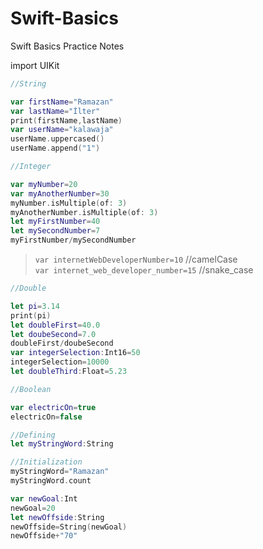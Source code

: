 # Swift-Basics
Swift Basics Practice Notes

import UIKit

```swift
//String

var firstName="Ramazan"
var lastName="İlter"
print(firstName,lastName)
var userName="kalawaja"
userName.uppercased()
userName.append("1")
```

```swift
//Integer

var myNumber=20
var myAnotherNumber=30
myNumber.isMultiple(of: 3)
myAnotherNumber.isMultiple(of: 3)
let myFirstNumber=40
let mySecondNumber=7
myFirstNumber/mySecondNumber
```
> `var internetWebDeveloperNumber=10`       //camelCase  
> `var internet_web_developer_number=15`    //snake_case

```swift
//Double

let pi=3.14
print(pi)
let doubleFirst=40.0
let doubeSecond=7.0
doubleFirst/doubeSecond
var integerSelection:Int16=50
integerSelection=10000
let doubleThird:Float=5.23
```

```swift
//Boolean

var electricOn=true
electricOn=false
```

```swift
//Defining
let myStringWord:String

//Initialization
myStringWord="Ramazan"
myStringWord.count
```

```swift
var newGoal:Int
newGoal=20
let newOffside:String
newOffside=String(newGoal)
newOffside+"70"
```

